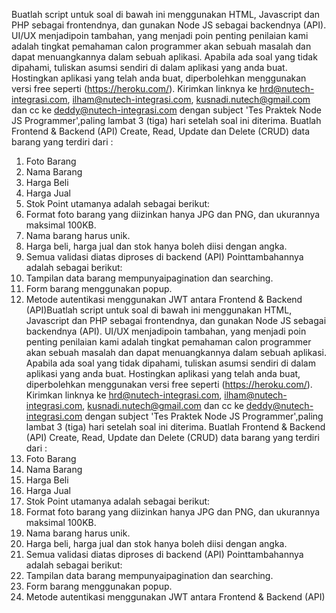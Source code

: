 Buatlah script untuk soal di bawah ini menggunakan HTML, Javascript dan PHP sebagai
frontendnya, dan gunakan Node JS sebagai backendnya (API). UI/UX menjadipoin tambahan, yang menjadi
poin penting penilaian kami adalah tingkat pemahaman calon programmer akan sebuah masalah dan
dapat menuangkannya dalam sebuah aplikasi. Apabila ada soal yang tidak dipahami, tuliskan asumsi
sendiri di dalam aplikasi yang anda buat.
Hostingkan aplikasi yang telah anda buat, diperbolehkan menggunakan versi free seperti
(https://heroku.com/). Kirimkan linknya ke hrd@nutech-integrasi.com, ilham@nutech-integrasi.com,
kusnadi.nutech@gmail.com dan cc ke deddy@nutech-integrasi.com dengan subject 'Tes Praktek Node JS
Programmer',paling lambat 3 (tiga) hari setelah soal ini diterima.
Buatlah Frontend & Backend (API) Create, Read, Update dan Delete (CRUD) data barang yang
terdiri dari :
1. Foto Barang
2. Nama Barang
3. Harga Beli
4. Harga Jual
5. Stok
Point utamanya adalah sebagai berikut:
1. Format foto barang yang diizinkan hanya JPG dan PNG, dan ukurannya maksimal 100KB.
2. Nama barang harus unik.
3. Harga beli, harga jual dan stok hanya boleh diisi dengan angka.
4. Semua validasi diatas diproses di backend (API)
Pointtambahannya adalah sebagai berikut:
1. Tampilan data barang mempunyaipagination dan searching.
2. Form barang menggunakan popup.
3. Metode autentikasi menggunakan JWT antara Frontend & Backend (API)Buatlah script untuk soal di bawah ini menggunakan HTML, Javascript dan PHP sebagai
frontendnya, dan gunakan Node JS sebagai backendnya (API). UI/UX menjadipoin tambahan, yang menjadi
poin penting penilaian kami adalah tingkat pemahaman calon programmer akan sebuah masalah dan
dapat menuangkannya dalam sebuah aplikasi. Apabila ada soal yang tidak dipahami, tuliskan asumsi
sendiri di dalam aplikasi yang anda buat.
Hostingkan aplikasi yang telah anda buat, diperbolehkan menggunakan versi free seperti
(https://heroku.com/). Kirimkan linknya ke hrd@nutech-integrasi.com, ilham@nutech-integrasi.com,
kusnadi.nutech@gmail.com dan cc ke deddy@nutech-integrasi.com dengan subject 'Tes Praktek Node JS
Programmer',paling lambat 3 (tiga) hari setelah soal ini diterima.
Buatlah Frontend & Backend (API) Create, Read, Update dan Delete (CRUD) data barang yang
terdiri dari :
1. Foto Barang
2. Nama Barang
3. Harga Beli
4. Harga Jual
5. Stok
Point utamanya adalah sebagai berikut:
1. Format foto barang yang diizinkan hanya JPG dan PNG, dan ukurannya maksimal 100KB.
2. Nama barang harus unik.
3. Harga beli, harga jual dan stok hanya boleh diisi dengan angka.
4. Semua validasi diatas diproses di backend (API)
Pointtambahannya adalah sebagai berikut:
1. Tampilan data barang mempunyaipagination dan searching.
2. Form barang menggunakan popup.
3. Metode autentikasi menggunakan JWT antara Frontend & Backend (API)